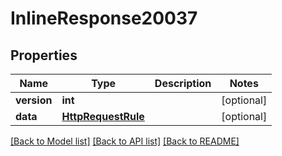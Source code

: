 # InlineResponse20037

## Properties
Name | Type | Description | Notes
------------ | ------------- | ------------- | -------------
**version** | **int** |  | [optional] 
**data** | [**HttpRequestRule**](HttpRequestRule.md) |  | [optional] 

[[Back to Model list]](../README.md#documentation-for-models) [[Back to API list]](../README.md#documentation-for-api-endpoints) [[Back to README]](../README.md)

